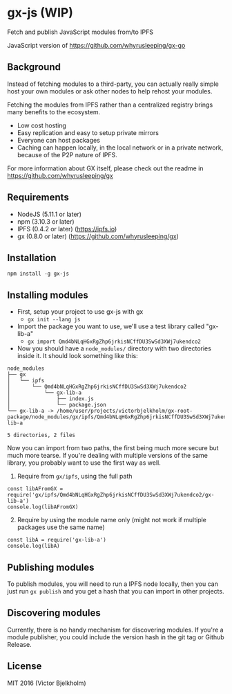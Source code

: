 # gx-js (WIP)

Fetch and publish JavaScript modules from/to IPFS

JavaScript version of https://github.com/whyrusleeping/gx-go

## Background

Instead of fetching modules to a third-party, you can actually really simple host your
own modules or ask other nodes to help rehost your modules.

Fetching the modules from IPFS rather than a centralized registry brings many
benefits to the ecosystem.

- Low cost hosting
- Easy replication and easy to setup private mirrors
- Everyone can host packages
- Caching can happen locally, in the local network or in a private network,
  because of the P2P nature of IPFS.

For more information about GX itself, please check out the readme in https://github.com/whyrusleeping/gx


## Requirements

* NodeJS (5.11.1 or later)
* npm (3.10.3 or later)
* IPFS (0.4.2 or later) (https://ipfs.io)
* gx (0.8.0 or later) (https://github.com/whyrusleeping/gx)

## Installation

`npm install -g gx-js`

## Installing modules

- First, setup your project to use gx-js with gx
  - `gx init --lang js`
- Import the package you want to use, we'll use a test library called "gx-lib-a"
  - `gx import Qmd4bNLqHGxRgZhp6jrkisNCffDU3SwSd3XWj7ukendco2`
- Now you should have a `node_modules/` directory with two directories inside it. It should look
  something like this:

```
node_modules
├── gx
│   └── ipfs
│       └── Qmd4bNLqHGxRgZhp6jrkisNCffDU3SwSd3XWj7ukendco2
│           └── gx-lib-a
│               ├── index.js
│               └── package.json
└── gx-lib-a -> /home/user/projects/victorbjelkholm/gx-root-package/node_modules/gx/ipfs/Qmd4bNLqHGxRgZhp6jrkisNCffDU3SwSd3XWj7ukendco2/gx-lib-a

5 directories, 2 files
```

Now you can import from two paths, the first being much more secure but much more
tearse. If you're dealing with multiple versions of the same library, you probably
want to use the first way as well.

1. Require from `gx/ipfs`, using the full path

```
const libAFromGX = require('gx/ipfs/Qmd4bNLqHGxRgZhp6jrkisNCffDU3SwSd3XWj7ukendco2/gx-lib-a')
console.log(libAFromGX)
```

2. Require by using the module name only (might not work if multiple packages
  use the same name)

```
const libA = require('gx-lib-a')
console.log(libA)
```

## Publishing modules

To publish modules, you will need to run a IPFS node locally, then you can
just run `gx publish` and you get a hash that you can import in other projects.

## Discovering modules

Currently, there is no handy mechanism for discovering modules. If you're a 
module publisher, you could include the version hash in the git tag or Github
Release.

## License

MIT 2016 (Victor Bjelkholm)
